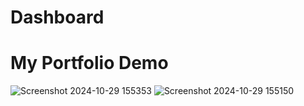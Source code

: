 # Dashboard


# My Portfolio Demo

![Screenshot 2024-10-29 155353](https://github.com/user-attachments/assets/0ece490b-af65-440a-8a2a-592541834762)
![Screenshot 2024-10-29 155150](https://github.com/user-attachments/assets/be0b0320-1e55-4e21-9756-a0b481f31db7)
